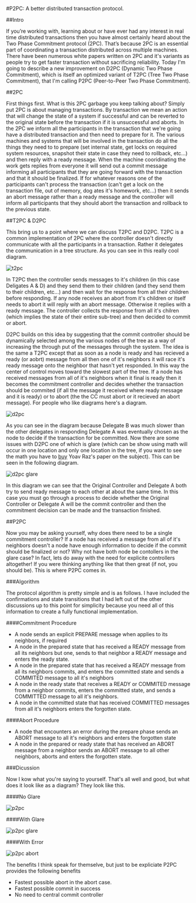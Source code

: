 #P2PC: A better distributed transaction protocol.

##Intro

If you’re working with, learning about or have ever had any interest in real
time distributed transactions then you have almost certainly heard about the
Two Phase Commitment protocol (2PC). That’s because 2PC is an essential part
of coordinating a transaction distributed across multiple machines. There have
been numerous white papers written on 2PC and it's variants as people try to
get faster transaction without sacrificing reliability. Today I'm going to
describe a new improvement on D2PC (Dynamic Two Phase Commitment), which is
itself an optimized variant of T2PC (Tree Two Phase Commitment), that I'm 
calling P2PC (Peer-to-Peer Two Phase Commitment).
 
##2PC

First things first. What is this 2PC garbage you keep talking about? Simply put
2PC is about managing transactions. By transaction we mean an action that will
change the state of a system if successful and can be reverted to the original
state before the transaction if it is unsuccessful and aborts. In the 2PC we
inform all the participants in the transaction that we're going have a
distributed transaction and then need to prepare for it. The various machines
and systems that will be involved in the transaction do all the things they
need to to prepare (set internal state, get locks on required system resources,
snapshot their state in case they need to rollback, etc...) and then reply with
a ready message. When the machine cooridinating the work gets replies from
everyone it will send out a commit message informing all participants that they
are going forward with the transaction and that it should be finalized. If for
whatever reasons one of the participants can't process the transaction (can't
get a lock on the transaction file, out of memory, dog ates it's homework,
etc...) then it sends an abort message rather than a ready message and the
controller will inform all participants that they should abort the transaction
and rollback to the previous state.

##T2PC & D2PC

This bring us to a point where we can discuss T2PC and D2PC. T2PC is a common
implementation of 2PC where the controller doesn't directly communicate with
all the participants in a transaction. Rather it delegates the communication in
a tree structure. As you can see in this really cool diagram.

![t2pc](/imgs/t2pc.png)

In T2PC then the controller sends messages to it's children (in this case
Deligates A & D) and they send them to their children (and they send them to
their children, etc...) and then wait for the response from all their children
before responding. If any node receives an abort from it's children or itself
needs to abort it will reply with an abort message. Otherwise it replies with
a ready message. The controller collects the response from all it's chilren
(which implies the state of their entire sub-tree) and then decided to commit
or abort.

D2PC builds on this idea by suggesting that the commit controller should be
dynamically selected among the various nodes of the tree as a way of increasing
the through put of the messages through the system. The idea is the same a T2PC
except that as soon as a node is ready and has recieved a ready (or aobrt) 
message from all then one of it's neighbors it will race it's ready message 
onto the neighbor that hasn't yet responded. In this way the center of control
moves toward the slowest part of the tree. If a node has received messages from
all of it's neighbors when it final is ready then it becomes the commitment
controller and decides whether the transaction should be commited (if all the
message it received where ready message and it is ready) or to abort (the the
CC must abort or it recieved an abort message). For people who like diagrams
here's a diagram. 

![d2pc](/imgs/d2pc.png)

As you can see in the diagram because Delegate B was much slower than the other
delegates in responding Delegate A was eventually chosen as the node to decide
if the transaction for be committed. Now there are some issues with D2PC one of
which is glare (which can be show using math will occur in one location and
only one location in the tree, if you want to see the math you have to 
[buy](http://link.springer.com/chapter/10.1007/3-540-58907-4_14) Yoav Raz's
paper on the subject). This can be seen in the following diagram.

![d2pc glare](/imgs/d2pc_glare.png)

In this diagram we can see that the Original Controller and Delegate A both try
to send ready message to each other at about the same time. In this case you
must go through a process to decide whether the Original Controller or Delegate
A will be the commit controller and then the commitment decision can be made
and the transaction finished.

##P2PC

Now you may be asking yourself, why does there need to be a single commitment
controller? If a node has received a message from all of it's neighbors doesn't
a node have enough information to decide if the commit should be finalized or
not? Why not have both node be contollers in the glare case? In fact, lets do
away with the need for explicite controllers altogether! If you were thinking
anything like that then great (if not, you should be). This is where P2PC comes
in.


###Algorithm

The protocol algorithm is pretty simple and is as follows. I have included the
confirmations and state transitions that I had left out of the other
discussions up to this point for simplicity because you need all of this
information to create a fully functional implementation.

####Commitment Procedure
* A node sends an explicit PREPARE message when applies to its neighbors, if required
* A node in the prepared state that has received a READY message from all its neighbors but one, sends to that neighbor a READY message and enters the ready state.
* A node in the prepared state that has received a READY message from all its neighbors commits, and enters the committed state and sends a COMMITED message to all it's neighbors
* A node in the ready state that receives a READY or COMMITED message from a neighbor commits, enters the committed state, and sends a COMMITTED message to all it's neighbors.
* A node in the committed state that has received COMMITTED messages from all it's neighbors enters the forgotten state.

####Abort Procedure
* A node that encounters an error during the prepare phase sends an ABORT message to all it's neighbors and enters the forgotten state
* A node in the prepared or ready state that has received an ABORT message from a neighbor sends an ABORT message to all other neighbors, aborts and enters the forgotten state.

###Dicussion

Now I kow what you're saying to yourself. That's all well and good, but what does
it look like as a diagram? They look like this.

####No Glare

![p2pc](/imgs/p2pc.png)

####With Glare

![p2pc glare](/imgs/p2pc_glare.png)

####With Error

![p2pc abort](/imgs/p2pc_abort.png)

The benefits I think speak for themselve, but just to be expliciate P2PC
provides the following benefits

* Fastest possible abort in the abort case.
* Fastest possible commit in success
* No need to central commit controller
